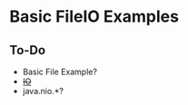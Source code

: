 # Basic FileIO Examples
## To-Do
* Basic File Example?
* [~~IO~~](https://christophermatthewking.home.blog/2019/08/09/java-tutorial-file-io/)
* java.nio.*?

